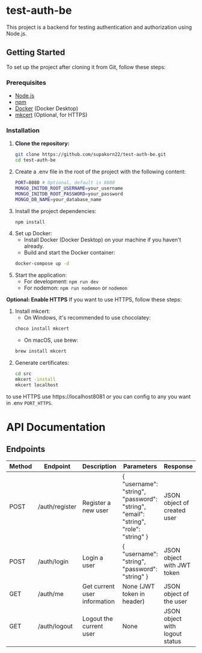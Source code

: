 # test-auth-be

This project is a backend for testing authentication and authorization using Node.js.

## Getting Started

To set up the project after cloning it from Git, follow these steps:

### Prerequisites

- [Node.js](https://nodejs.org/)
- [npm](https://www.npmjs.com/)
- [Docker](https://www.docker.com/) (Docker Desktop)
- [mkcert](https://github.com/FiloSottile/mkcert) (Optional, for HTTPS)


### Installation

1. **Clone the repository:**
   ```bash
   git clone https://github.com/supakorn22/test-auth-be.git
   cd test-auth-be
   ```
2. Create a .env file in the root of the project with the following content:
    ```bash
    PORT=8080 # Optional, default is 8080
    MONGO_INITDB_ROOT_USERNAME=your_username
    MONGO_INITDB_ROOT_PASSWORD=your_password
    MONGO_DB_NAME=your_database_name
    ```
3. Install the project dependencies:
    ```bash
    npm install
    ```
4. Set up Docker:
   - Install Docker (Docker Desktop) on your machine if you haven't already.
   - Build and start the Docker container: 
    ```bash
    docker-compose up -d
    ```
5. Start the application:
    - For development: ` npm run dev `
    - For nodemon: `npm run nodemon` or `nodemon`
    
**Optional: Enable HTTPS**
If you want to use HTTPS, follow these steps:
1. Install mkcert:
   - On Windows, it's recommended to use chocolatey:
    ```bash
    choco install mkcert
    ```
    - On macOS, use brew:
    ```bash
    brew install mkcert
    ```
2. Generate certificates:
    ```bash
    cd src
    mkcert -install
    mkcert localhost
to use HTTPS use https://localhost8081 or you can config to any you want in .env `PORT_HTTPS`.


# API Documentation

## Endpoints

| Method | Endpoint    | Description                        | Parameters                                                      | Response                       |
|--------|-------------|------------------------------------|-----------------------------------------------------------------|-------------------------------|
| POST   | /auth/register   | Register a new user                | { "username": "string", "password": "string", "email": "string", "role": "string" } | JSON object of created user    |
| POST   | /auth/login      | Login a user                       | { "username": "string", "password": "string" }                   | JSON object with JWT token     |
| GET    | /auth/me         | Get current user information       | None (JWT token in header)                                       | JSON object of the user        |
| GET    | /auth/logout     | Logout the current user            | None                                                            | JSON object with logout status |
